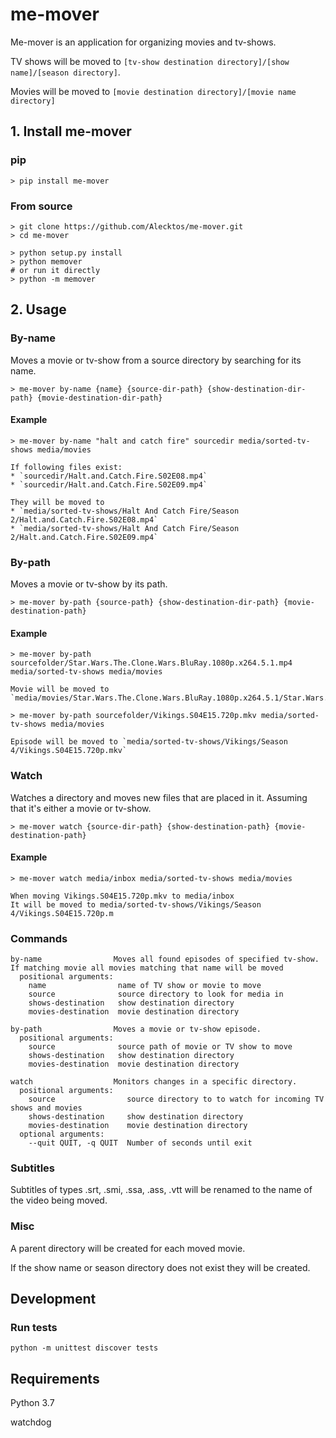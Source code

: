 # me-mover

Me-mover is an application for organizing movies and tv-shows.

TV shows will be moved to ``[tv-show destination directory]/[show name]/[season directory]``. 

Movies will be moved to ``[movie destination directory]/[movie name directory]``

## 1. Install me-mover
### pip
```
> pip install me-mover
```
### From source
```
> git clone https://github.com/Alecktos/me-mover.git
> cd me-mover

> python setup.py install
> python memover
# or run it directly 
> python -m memover
```

## 2. Usage
### By-name
Moves a movie or tv-show from a source directory by searching for its name.
```    
> me-mover by-name {name} {source-dir-path} {show-destination-dir-path} {movie-destination-dir-path}
```
#### Example
```
> me-mover by-name "halt and catch fire" sourcedir media/sorted-tv-shows media/movies

If following files exist:
* `sourcedir/Halt.and.Catch.Fire.S02E08.mp4` 
* `sourcedir/Halt.and.Catch.Fire.S02E09.mp4` 

They will be moved to 
* `media/sorted-tv-shows/Halt And Catch Fire/Season 2/Halt.and.Catch.Fire.S02E08.mp4` 
* `media/sorted-tv-shows/Halt And Catch Fire/Season 2/Halt.and.Catch.Fire.S02E09.mp4`
```
### By-path
Moves a movie or tv-show by its path.
```
> me-mover by-path {source-path} {show-destination-dir-path} {movie-destination-path}
```
#### Example
```
> me-mover by-path sourcefolder/Star.Wars.The.Clone.Wars.BluRay.1080p.x264.5.1.mp4 media/sorted-tv-shows media/movies

Movie will be moved to `media/movies/Star.Wars.The.Clone.Wars.BluRay.1080p.x264.5.1/Star.Wars.The.Clone.Wars.BluRay.1080p.x264.5.1.mp4`

> me-mover by-path sourcefolder/Vikings.S04E15.720p.mkv media/sorted-tv-shows media/movies

Episode will be moved to `media/sorted-tv-shows/Vikings/Season 4/Vikings.S04E15.720p.mkv`
```

### Watch
Watches a directory and moves new files that are placed in it. Assuming that it's either a movie or tv-show.
```
> me-mover watch {source-dir-path} {show-destination-path} {movie-destination-path}
```
#### Example

```
> me-mover watch media/inbox media/sorted-tv-shows media/movies

When moving Vikings.S04E15.720p.mkv to media/inbox
It will be moved to media/sorted-tv-shows/Vikings/Season 4/Vikings.S04E15.720p.m
```

### Commands
    by-name                Moves all found episodes of specified tv-show. If matching movie all movies matching that name will be moved
      positional arguments:
        name                name of TV show or movie to move
        source              source directory to look for media in
        shows-destination   show destination directory
        movies-destination  movie destination directory

    by-path                Moves a movie or tv-show episode.
      positional arguments:
        source              source path of movie or TV show to move
        shows-destination   show destination directory
        movies-destination  movie destination directory

    watch                  Monitors changes in a specific directory.
      positional arguments:
        source                source directory to to watch for incoming TV shows and movies
        shows-destination     show destination directory
        movies-destination    movie destination directory
      optional arguments:
        --quit QUIT, -q QUIT  Number of seconds until exit

### Subtitles
Subtitles of types .srt, .smi, .ssa, .ass, .vtt will be renamed to the name of the video being moved.

### Misc
A parent directory will be created for each moved movie.

If the show name or season directory does not exist they will be created.

## Development


### Run tests
    python -m unittest discover tests

## Requirements
Python 3.7

watchdog
